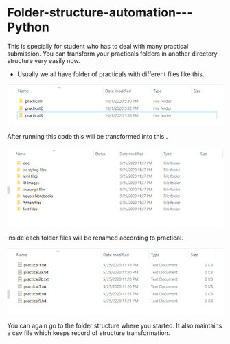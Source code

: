 # Folder-structure-automation---Python
This is specially for student who has to deal with many practical submission. You can transform your practicals folders in another directory structure very easily now. 

- Usually we all have folder of practicals with different files like this.

![alt text](https://github.com/arr-swartz/Folder-structure-automation---Python/blob/master/practicals.png?raw=true)

After running this code this will be transformed into this .

![alt text](https://github.com/arr-swartz/Folder-structure-automation---Python/blob/master/specific_folder.png?raw=true)

inside each folder files will be renamed according to practical.

![alt text](https://github.com/arr-swartz/Folder-structure-automation---Python/blob/master/files.png?raw=true)

You can again go to the folder structure where you started. It also maintains a csv file which keeps record of structure transformation.
